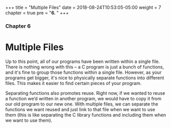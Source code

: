 +++
title = "Multiple Files"
date = 2018-08-24T10:53:05-05:00
weight = 7
chapter = true
pre = "<b>6. </b>"
+++

### Chapter 6

# Multiple Files

Up to this point, all of our programs have been written within a
single file. There is nothing wrong with this – a C program is just
a bunch of functions, and it's fine to group those functions within a
single file. However, as your programs get bigger, it's nice to
physically separate functions into different files. This makes it
easier to find certain pieces of your program.

Separating functions also promotes reuse. Right now, if we
wanted to reuse a function we’d written in another program, we would
have to copy it from our old program to our new one. With
multiple files, we can separate the functions we want reused and
just link to that file when we want to use them (this is like
separating the C library functions and including them when we
want to use them).
